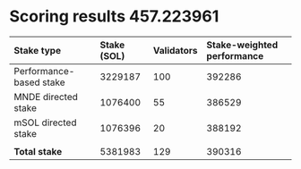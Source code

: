 # Scoring results 457.223961

| Stake type              | Stake (SOL) | Validators | Stake-weighted performance |
|:------------------------|:------------|:-----------|:---------------------------|
| Performance-based stake | 3229187     | 100        | 392286                     |
| MNDE directed stake     | 1076400     | 55         | 386529                     |
| mSOL directed stake     | 1076396     | 20         | 388192                     |
|                         |             |            |                            |
| **Total stake**         | 5381983     | 129        | 390316                     |
